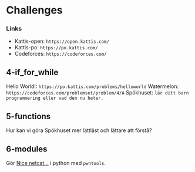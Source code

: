 # Challenges

### Links
* Kattis-open: `https://open.kattis.com/`
* Kattis-po:   `https://po.kattis.com/`
* Codeforces:  `https://codeforces.com/`

## 4-if_for_while
Hello World!: `https://po.kattis.com/problems/helloworld`
Watermelon: `https://codeforces.com/problemset/problem/4/A`
Spökhuset:  `lär ditt barn programmering eller vad den nu heter.`

## 5-functions
Hur kan vi göra Spökhuset mer lättläst och lättare att förstå?

## 6-modules
Gör [Nice netcat...](https://play.picoctf.org/practice/challenge/156) i python med `pwntools`.
